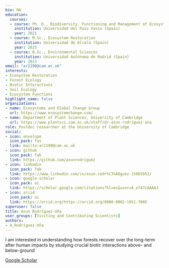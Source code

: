 ```yaml
--- 
bio: NA
education:
  courses:
  - course: Ph. D., Biodiversity, Functioning and Management of Ecosystems
    institution: Universidad del País Vasco (Spain)
    year: 2021
  - course: M.Sc., Ecosystem Restoration
    institution: Universidad de Alcalá (Spain)
    year: 2015
  - course: B.Sc., Environmental Sciences
    institution: Universidad Autónoma de Madrid (Spain)
    year: 2013
email: "ar2190@cam.ac.uk"
interests:
- Ecosystem Restoration
- Forest Ecology
- Biotic Interactions
- Soil Ecology
- Ecosystem Functions
highlight_name: false
organizations:
- name: Ecosystems and Global Change Group
  url: https://www.ecosystemchange.com/
- name: Department of Plant Sciences, University of Cambridge
  url: https://www.plantsci.cam.ac.uk/staff/dr-asun-rodriguez-una
role: Postdoc researcher at the University of Cambridge
social:
- icon: envelope
  icon_pack: fas
  link: mailto:ar2190@cam.ac.uk
- icon: github
  icon_pack: fab
  link: https://github.com/asunrodriguez
- icon: linkedin
  icon_pack: fab
  link: https://www.linkedin.com/in/asun-rodr%C3%ADguez-158b5b52/
- icon: google-scholar
  icon_pack: ai
  link: https://scholar.google.com/citations?hl=es&user=A_of47cAAAAJ
- icon: orcid
  icon_pack: ai
  link: https://orcid.org/https://orcid.org/0000-0002-1951-7005
superuser: false
title: Asun Rodríguez-Uña
user_groups: [Visiting and Contributing Scientists]
authors:
- A_Rodríguez-Uña
---
```






I am interested in understanding how forests recover over the long-term after human impacts by studying crucial biotic interactions above- and below-ground

[Google Scholar](https://scholar.google.com/citations?hl=es&user=A_of47cAAAAJ)
